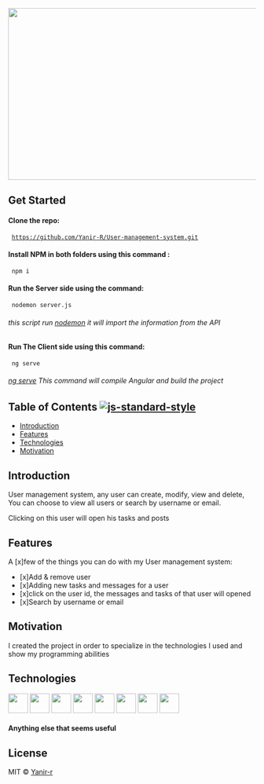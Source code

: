 <img src=https://www.kindpng.com/picc/m/237-2374954_smart-warehouse-management-system-technologies-logo-end-user.png width="900" height="350" />

## Get Started
 #### Clone the repo:
<code> https://github.com/Yanir-R/User-management-system.git </code>
#### Install NPM in both folders using this command :
<code> npm i </code>
#### Run the Server side using the command:
<code> nodemon server.js </code>
###### this script run [nodemon](https://www.npmjs.com/package/nodemon) it will import the information from the API
#### Run The Client side using this command:
<code> ng serve </code>
###### [ng serve](https://angular.io/cli/serve) This command will compile Angular and build the project

## Table of Contents [![js-standard-style](https://img.shields.io/badge/code%20style-standard-brightgreen.svg?style=flat)](https://github.com/feross/standard)

- [Introduction](#Introduction)
- [Features](#features)
- [Technologies](#Technologies)
- [Motivation](#Motivation)

## Introduction 
User management system, any user can create, modify, view and delete,
You can choose to view all users or search by username or email.

Clicking on this user will open his tasks and posts

## Features
A [x]few of the things you can do with my User management system:
* [x]Add & remove user
* [x]Adding new tasks and messages for a user
* [x]click on the user id, the messages and tasks of that user will opened
* [x]Search by username or email



## Motivation
I created the project in order to specialize in the technologies I used and show my programming abilities

## Technologies
[<img src=https://devicon.dev/devicon.git/icons/visualstudio/visualstudio-plain.svg width="40" height="40"/>](https://code.visualstudio.com/)
[<img src=https://devicon.dev/devicon.git/icons/angularjs/angularjs-original.svg width="40" height="40" />](https://angular.io/)
[<img src=https://devicon.dev/devicon.git/icons/html5/html5-original-wordmark.svg width="40" height="40" />](https://en.wikipedia.org/wiki/HTML5)
[<img src=https://devicon.dev/devicon.git/icons/css3/css3-original-wordmark.svg width="40" height="40" />](https://css-tricks.com/)
[<img src=https://devicon.dev/devicon.git/icons/javascript/javascript-plain.svg width="40" height="40" />](https://www.javascript.com/)
[<img src=https://devicon.dev/devicon.git/icons/typescript/typescript-plain.svg width="40" height="40" />](https://github.com/microsoft/TypeScript)
[<img src=https://devicon.dev/devicon.git/icons/mongodb/mongodb-original-wordmark.svg width="40" height="40" />](https://www.mongodb.com/)
[<img src=https://devicon.dev/devicon.git/icons/nodejs/nodejs-original-wordmark.svg width="40" height="40" />](https://nodejs.org/en/)

#### Anything else that seems useful

## License
MIT © [Yanir-r]()

